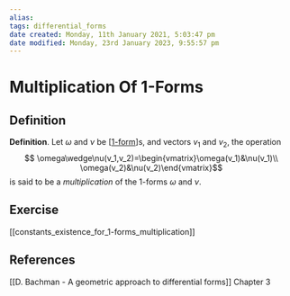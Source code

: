 ```yaml
---
alias: 
tags: differential_forms
date created: Monday, 11th January 2021, 5:03:47 pm
date modified: Monday, 23rd January 2023, 9:55:57 pm
---
```

# Multiplication Of 1-Forms

## Definition

**Definition**. Let $\omega$ and $\nu$ be [[1-form]]s, and vectors $v_1$ and $v_2$, the operation 
$$ \omega\wedge\nu(v_1,v_2)=\begin{vmatrix}\omega(v_1)&\nu(v_1)\\
\omega(v_2)&\nu(v_2)\end{vmatrix}$$
is said to be a *multiplication* of the 1-forms $\omega$ and $\nu$.

## Exercise

[[constants_existence_for_1-forms_multiplication]]

## References

[[D. Bachman - A geometric approach to differential forms]] Chapter 3

[//begin]: # "Autogenerated link references for markdown compatibility"
[1-form]: 1-form "1-form"
[Bac12]: ../references/Bac12 "Bac12"
[//end]: # "Autogenerated link references"